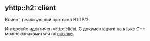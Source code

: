 ## yhttp::h2::client

Клиент, реализующий протокол HTTP/2.

Интерфейс идентичен yhttp::client.
С документацией на языке C++ можно ознакомиться по [ссылке](../../include/ymod_httpclient/h2/client.h).